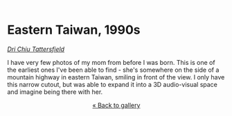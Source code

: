 <img style="float:left;" alt="a video of a blurry black and white photo of my mom playing in the snow in Seoul, and a virtual reconstruction of the yard, with snow falling, smoke in the distance" src="images/empty.png" />

# Eastern Taiwan, 1990s

_[Dri Chiu Tattersfield](http://hellodri.itch.io/)_

I have very few photos of my mom from before I was born. This is one of the earliest ones I've been able to find - she's somewhere on the side of a mountain highway in eastern Taiwan, smiling in front of the view. I only have this narrow cutout, but was able to expand it into a 3D audio-visual space and imagine being there with her.

<center><p>

[&laquo; Back to gallery](#)

</p></center>

<style>

header {
  background-image: url('images/dri-chiu-tattersfield.png');
}

</style>

